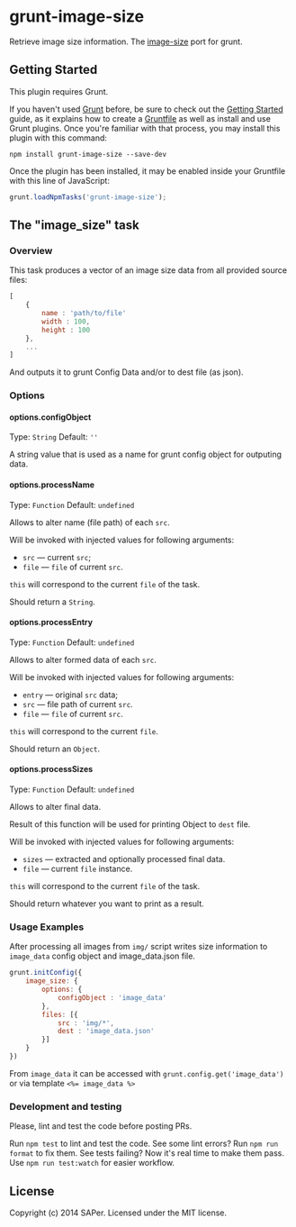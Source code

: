# grunt-image-size

Retrieve image size information. The [image-size](https://github.com/netroy/image-size) port for grunt. 

## Getting Started

This plugin requires Grunt.

If you haven't used [Grunt](http://gruntjs.com/) before, be sure to check out the [Getting Started](http://gruntjs.com/getting-started) guide, as it explains how to create a [Gruntfile](http://gruntjs.com/sample-gruntfile) as well as install and use Grunt plugins. Once you're familiar with that process, you may install this plugin with this command:

```shell
npm install grunt-image-size --save-dev
```

Once the plugin has been installed, it may be enabled inside your Gruntfile with this line of JavaScript:

```js
grunt.loadNpmTasks('grunt-image-size');
```

## The "image_size" task

### Overview

This task produces a vector of an image size data from all provided source files:

```js
[
    {
        name : 'path/to/file'
        width : 100,
        height : 100
    },
    ...
]
```

And outputs it to grunt Config Data and/or to dest file (as json).

### Options

#### options.configObject

Type: `String` Default: `''`

A string value that is used as a name for grunt config object for outputing data.

#### options.processName

Type: `Function` Default: `undefined`

Allows to alter name (file path) of each `src`.

Will be invoked with injected values for following arguments:

* `src` — current `src`;
* `file` — `file` of current `src`.

`this` will correspond to the current `file` of the task.

Should return a `String`.

#### options.processEntry

Type: `Function` Default: `undefined`

Allows to alter formed data of each `src`.

Will be invoked with injected values for following arguments:

* `entry` — original `src` data;
* `src` — file path of current `src`.
* `file` — `file` of current `src`.

`this` will correspond to the current `file`.

Should return an `Object`.

#### options.processSizes

Type: `Function` Default: `undefined`

Allows to alter final data.

Result of this function will be used for printing Object to `dest` file.

Will be invoked with injected values for following arguments:

* `sizes` — extracted and optionally processed final data.
* `file` — current `file` instance.

`this` will correspond to the current `file` of the task.

Should return whatever you want to print as a result.

### Usage Examples

After processing all images from `img/` script writes size information to `image_data` config object and image_data.json file.

```js
grunt.initConfig({
    image_size: {
        options: {
            configObject : 'image_data'
        },
        files: [{
            src : 'img/*',
            dest : 'image_data.json'
        }]
    }
})
```

From `image_data` it can be accessed with `grunt.config.get('image_data')` or via template `<%= image_data %>`

### Development and testing

Please, lint and test the code before posting PRs.

Run `npm test` to lint and test the code. See some lint errors? Run `npm run format` to fix them. See tests failing? Now it's real time to make them pass. Use `npm run test:watch` for easier workflow.

## License

Copyright (c) 2014 SAPer. Licensed under the MIT license.